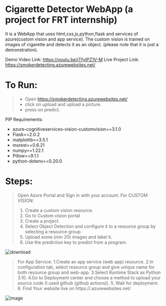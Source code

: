 # Cigarette Detector WebApp (a project for FRT internship)

It is a WebApp that uses html,css,js,python,flask and services of azure(custom vision and app service). The custom vision is trained on images of cigarette and detects it as an object. (please note that it is just a demonstration).

Demo Video Link: https://youtu.be/iTfyIPZ1V-M
Live Project Link: https://smokerdetecting.azurewebsites.net/



# To Run:
> * Open https://smokerdetecting.azurewebsites.net/
> * click on upload and upload a picture.
> * press on predict.

PIP Requirements:
* azure-cognitiveservices-vision-customvision==3.1.0
* Flask==2.0.2
* matplotlib==3.5.1
* msrest==0.6.21
* numpy==1.22.1
* Pillow==9.1.1
* python-dotenv==0.20.0


# Steps: 
> Open Azure Portal and Sign in with your account.
> For CUSTOM VISION:
> 1. Create a custom vision resource.
> 2. Go to Custom vision portal
> 3. Create a project.
> 4. Select Object Detection and configure it to a resource group by selecting a resource group.
> 5. Upload some (min 20) images and label it.
> 6. Use the prediction key to predict from a program.

![download](https://user-images.githubusercontent.com/77888595/218259720-335c6e5d-1991-466c-a8e4-4c70e248f5b0.png)


> For App Service:
> 1.Create an app service (web app) resource.
> 2.In configuration tab, select resource group and give unique name for both resource group and web-app.
> 3.Select Runtime Stack as Python 3.10.
> 4.Go to Deployment center and choose a method to upload your source code (I used github (github actions)).
> 5. Wait for deployment.
> 6. Find Your website live on https://.azurewebsites.net/

![image](https://user-images.githubusercontent.com/77888595/218259731-1653cfe6-0570-4776-8c7b-1afb0f521c64.png)
